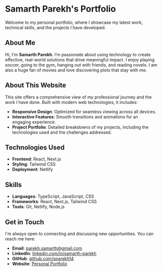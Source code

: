 # **Samarth Parekh's Portfolio**

Welcome to my personal portfolio, where I showcase my latest work, technical skills, and the projects I have developed.

## **About Me**

Hi, I'm **Samarth Parekh**. I’m passionate about using technology to create effective, real-world solutions that drive meaningful impact.  I enjoy playing soccer, going to the gym, hanging out with friends, and reading novels. I am also a huge fan of movies and love discovering plots that stay with me.

## **About This Website**

This site offers a comprehensive view of my professional journey and the work I have done. Built with modern web technologies, it includes:

- **Responsive Design**: Optimized for seamless viewing across all devices.  
- **Interactive Features**: Smooth transitions and animations for an engaging experience.  
- **Project Portfolio**: Detailed breakdowns of my projects, including the technologies used and the challenges addressed.

## **Technologies Used**

- **Frontend**: React, Next.js  
- **Styling**: Tailwind CSS  
- **Deployment**: Netlify 

## **Skills**

- **Languages**: TypeScript, JavaScript, CSS  
- **Frameworks**: React, Next.js, Tailwind CSS  
- **Tools**: Git, Netlify, Node.js  

## **Get in Touch**

I'm always open to connecting and discussing new opportunities. You can reach me here:

- **Email**: [parekh.samarth@gmail.com](mailto:parekh.samarth@gmail.com)  
- **LinkedIn**: [linkedin.com/in/samarth-parekh](linkedin.com/in/samarth-parekh)  
- **GitHub**: [github.com/sparekh14](https://github.com/sparekh14)  
- **Website**: [Personal Portfolio](https://fascinating-gecko-e92876.netlify.app/)